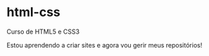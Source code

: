 # html-css
 Curso de HTML5 e CSS3

Estou aprendendo a criar sites e agora vou gerir meus repositórios!
